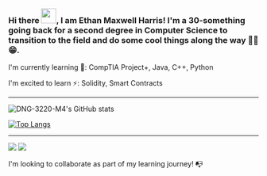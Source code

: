 ### Hi there <img src="https://raw.githubusercontent.com/MartinHeinz/MartinHeinz/master/wave.gif" width="30px">, I am Ethan Maxwell Harris! I'm a 30-something going back for a second degree in Computer Science to transition to the field and do some cool things along the way 🐱‍👤😁.

I'm currently learning 🌱:
CompTIA Project+, Java, C++, Python

I'm excited to learn ⚡:
Solidity, Smart Contracts

---

![DNG-3220-M4's GitHub stats](https://github-readme-stats.vercel.app/api?username=DNG-3220-M4&show_icons=true&theme=graywhite)

[![Top Langs](https://github-readme-stats.vercel.app/api/top-langs/?username=DNG-3220-M4&layout=compact&theme=graywhite)](https://github.com/anuraghazra/github-readme-stats)

---

![](https://img.shields.io/twitch/status/scrambledeggradio?label=Hey%2C%20look%20I%27m&style=social) ![](https://img.shields.io/reddit/user-karma/combined/achaidas?label=points%20for%20time%20wasted&style=social)

I'm looking to collaborate as part of my learning journey! 📭

<!--
https://github.com/anuraghazra/github-readme-stats & https://catalins.tech/how-to-create-a-kickass-github-profile-page & https://towardsdatascience.com/build-a-stunning-readme-for-your-github-profile-9b80434fe5d7 are the resources I used to create this GitHub ReadMe
-->
